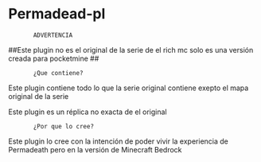 # Permadead-pl

           ADVERTENCIA
##Este plugin no es el original de la serie de el rich mc solo es una versión creada para pocketmine ##


           ¿Que contiene?
Este plugin contiene todo lo que la serie original contiene exepto el mapa original de la serie

Este plugin es un réplica no exacta
de el original

           ¿Por que lo cree?
Este plugin lo cree con la intención de poder vivir la experiencia de Permadeath pero en la versión de Minecraft Bedrock


       
